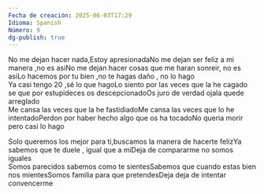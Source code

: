 ```yaml
---
Fecha de creación: 2025-06-03T17:29
Idioma: Spanish
Número: 9
dg-publish: true
---
```

No me dejan hacer nada,Estoy apresionadaNo me dejan ser feliz a mi manera ,no es asiNo me dejan hacer cosas que me haran sonreir, no es asiLo hacemos por tu bien ,no te hagas daño , no lo hago  
Ya casi tengo 20 ,sé lo que hagoLo siento por las veces que la he cagado se que por estupideces os descepcionadoOs juro de verdad ojala quede arreglado  
Me cansa las veces que la he fastidiadoMe cansa las veces que lo he intentadoPerdon por haber hecho algo que os ha tocadoNo queria morir pero casi lo hago  
  
Solo queremos los mejor para ti,buscamos la manera de hacerte felizYa sabemos que te duele , igual que a miDeja de compararme no somos iguales  
Somos parecidos sabemos como te sientesSabemos que cuando estas bien nos mientesSomos familia para que pretendesDeja deja de intentar convencerme
